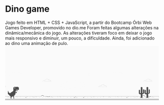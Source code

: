 # Dino game

Jogo feito em HTML + CSS + JavaScript, a partir do Bootcamp Órbi Web Games Developer, promovido no dio.me
Foram feitas algumas alterações na dinâmica/mecânica do jogo.
As alterações tiveram foco em deixar o jogo mais responsivo e diminuir, um pouco, a dificuldade.
Ainda, foi adicionado ao dino uma animação de pulo.
![](demo.gif)
